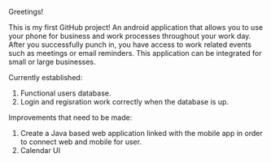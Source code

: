 Greetings!

This is my first GitHub project!
An android application that allows you to use your phone for business and work processes throughout your work day.
After you successfully punch in, you have access to work related events such as meetings
or email reminders.
This application can be integrated for small or large businesses.

Currently established:
1. Functional users database.
2. Login and regisration work correctly when the database is up.

Improvements that need to be made:
1. Create a Java based web application linked with the mobile app
   in order to connect web and mobile for user.
2. Calendar UI

